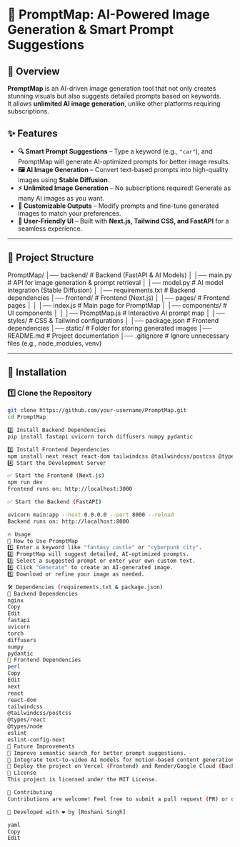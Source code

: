 # 📌 PromptMap: AI-Powered Image Generation & Smart Prompt Suggestions  

## 📖 Overview  
**PromptMap** is an AI-driven image generation tool that not only creates stunning visuals but also suggests detailed prompts based on keywords.  
It allows **unlimited AI image generation**, unlike other platforms requiring subscriptions.  

## ✨ Features  
- **🔍 Smart Prompt Suggestions** – Type a keyword (e.g., `"car"`), and PromptMap will generate AI-optimized prompts for better image results.  
- **🖼️ AI Image Generation** – Convert text-based prompts into high-quality images using **Stable Diffusion**.  
- **⚡ Unlimited Image Generation** – No subscriptions required! Generate as many AI images as you want.  
- **🎨 Customizable Outputs** – Modify prompts and fine-tune generated images to match your preferences.  
- **🚀 User-Friendly UI** – Built with **Next.js, Tailwind CSS, and FastAPI** for a seamless experience.  

---

## 📂 Project Structure  
PromptMap/ │── backend/ # Backend (FastAPI & AI Models)
│ │── main.py # API for image generation & prompt retrieval
│ │── model.py # AI model integration (Stable Diffusion)
│ │── requirements.txt # Backend dependencies
│── frontend/ # Frontend (Next.js)
│ │── pages/ # Frontend pages
│ │ │── index.js # Main page for PromptMap
│ │── components/ # UI components
│ │ │── PromptMap.js # Interactive AI prompt map
│ │── styles/ # CSS & Tailwind configurations
│ │── package.json # Frontend dependencies
│── static/ # Folder for storing generated images
│── README.md # Project documentation
│── .gitignore # Ignore unnecessary files (e.g., node_modules, venv)


---

## 🚀 Installation  

### 1️⃣ Clone the Repository  
```bash
git clone https://github.com/your-username/PromptMap.git  
cd PromptMap

2️⃣ Install Backend Dependencies
pip install fastapi uvicorn torch diffusers numpy pydantic

3️⃣ Install Frontend Dependencies
npm install next react react-dom tailwindcss @tailwindcss/postcss @types/react @types/node eslint eslint-config-next
4️⃣ Start the Development Server

✅ Start the Frontend (Next.js)
npm run dev
Frontend runs on: http://localhost:3000

✅ Start the Backend (FastAPI)

uvicorn main:app --host 0.0.0.0 --port 8000 --reload
Backend runs on: http://localhost:8000

🔥 Usage
📝 How to Use PromptMap
1️⃣ Enter a keyword like "fantasy castle" or "cyberpunk city".
2️⃣ PromptMap will suggest detailed, AI-optimized prompts.
3️⃣ Select a suggested prompt or enter your own custom text.
4️⃣ Click "Generate" to create an AI-generated image.
5️⃣ Download or refine your image as needed.

🛠 Dependencies (requirements.txt & package.json)
📌 Backend Dependencies
nginx
Copy
Edit
fastapi  
uvicorn  
torch  
diffusers  
numpy  
pydantic  
📌 Frontend Dependencies
perl
Copy
Edit
next  
react  
react-dom  
tailwindcss  
@tailwindcss/postcss  
@types/react  
@types/node  
eslint  
eslint-config-next  
📌 Future Improvements
🔹 Improve semantic search for better prompt suggestions.
🔹 Integrate text-to-video AI models for motion-based content generation.
🔹 Deploy the project on Vercel (Frontend) and Render/Google Cloud (Backend).
📜 License
This project is licensed under the MIT License.

🤝 Contributing
Contributions are welcome! Feel free to submit a pull request (PR) or open an issue. 😊

🚀 Developed with ❤️ by [Roshani Singh]

yaml
Copy
Edit

